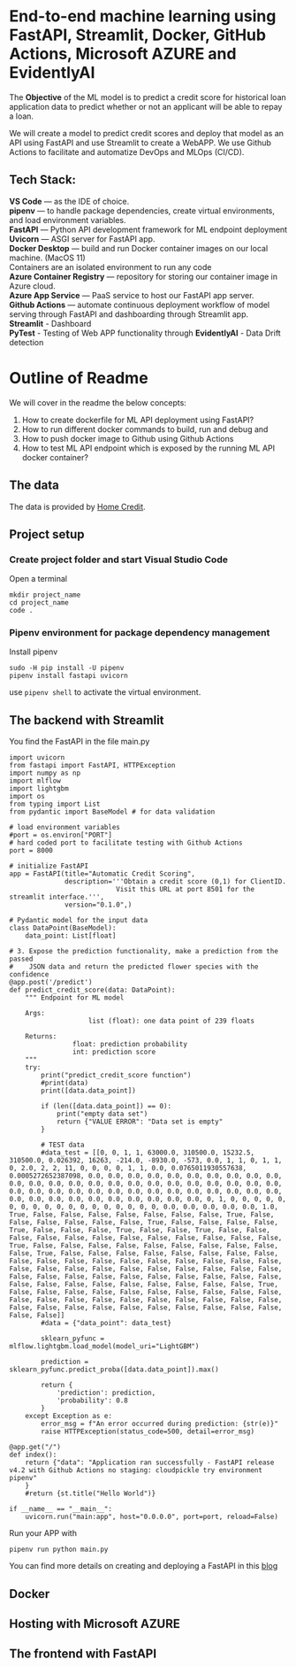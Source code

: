 # End-to-end machine learning using FastAPI, Streamlit, Docker, GitHub Actions, Microsoft AZURE and EvidentlyAI

The **Objective** of the ML model is to predict a credit score for historical loan application data to predict whether or not an applicant will be able to repay a loan.

We will create a model to predict credit scores and deploy that model as an API using FastAPI and use Streamlit to create a WebAPP. We use Github Actions to facilitate and automatize DevOps and MLOps (CI/CD).

## Tech Stack:  
**VS Code** — as the IDE of choice.  
**pipenv** — to handle package dependencies, create virtual environments, and load environment variables.  
**FastAPI** — Python API development framework for ML endpoint deployment 
	**Uvicorn** — ASGI server for FastAPI app.  
**Docker Desktop** — build and run Docker container images on our local machine. (MacOS 11)  
    Containers are an isolated environment to run any code  
**Azure Container Registry** — repository for storing our container image in Azure cloud.  
**Azure App Service** — PaaS service to host our FastAPI app server.  
**Github Actions** — automate continuous deployment workflow of model serving through FastAPI and dashboarding through Streamlit app.  
**Streamlit** - Dashboard  
**PyTest** - Testing of Web APP functionality through
**EvidentlyAI** - Data Drift detection

# Outline of Readme

We will cover in the readme the below concepts:


1) How to create dockerfile for ML API deployment using FastAPI?
2) How to run different docker commands to build, run and debug and 
3) How to push docker image to Github using Github Actions
4) How to test ML API endpoint which is exposed by the running ML API docker container?

## The data
The data is provided by [Home Credit](http://www.homecredit.net/about-us.aspx).

## Project setup 

### Create project folder and start Visual Studio Code
Open a terminal 
```
mkdir project_name
cd project_name
code .
```
### Pipenv environment for package dependency management
Install pipenv
```
sudo -H pip install -U pipenv
pipenv install fastapi uvicorn
```

use `pipenv shell` to activate the virtual environment.


## The backend with Streamlit
You find the FastAPI in the file main.py
```
import uvicorn
from fastapi import FastAPI, HTTPException
import numpy as np
import mlflow
import lightgbm
import os
from typing import List
from pydantic import BaseModel # for data validation

# load environment variables
#port = os.environ["PORT"]
# hard coded port to facilitate testing with Github Actions
port = 8000

# initialize FastAPI
app = FastAPI(title="Automatic Credit Scoring",
              description='''Obtain a credit score (0,1) for ClientID.
                           Visit this URL at port 8501 for the streamlit interface.''',
              version="0.1.0",)

# Pydantic model for the input data
class DataPoint(BaseModel):
    data_point: List[float]

# 3. Expose the prediction functionality, make a prediction from the passed
#    JSON data and return the predicted flower species with the confidence
@app.post('/predict')
def predict_credit_score(data: DataPoint):
    """ Endpoint for ML model

    Args:
                    list (float): one data point of 239 floats
                    
    Returns:
                float: prediction probability
                int: prediction score
    """
    try:
        print("predict_credit_score function")
        #print(data)
        print([data.data_point])

        if (len([data.data_point]) == 0):
            print("empty data set")
            return {"VALUE ERROR": "Data set is empty"     
        }

        # TEST data  
        #data_test = [[0, 0, 1, 1, 63000.0, 310500.0, 15232.5, 310500.0, 0.026392, 16263, -214.0, -8930.0, -573, 0.0, 1, 1, 0, 1, 1, 0, 2.0, 2, 2, 11, 0, 0, 0, 0, 1, 1, 0.0, 0.0765011930557638, 0.0005272652387098, 0.0, 0.0, 0.0, 0.0, 0.0, 0.0, 0.0, 0.0, 0.0, 0.0, 0.0, 0.0, 0.0, 0.0, 0.0, 0.0, 0.0, 0.0, 0.0, 0.0, 0.0, 0.0, 0.0, 0.0, 0.0, 0.0, 0.0, 0.0, 0.0, 0.0, 0.0, 0.0, 0.0, 0.0, 0.0, 0.0, 0.0, 0.0, 0.0, 0.0, 0.0, 0.0, 0.0, 0.0, 0.0, 0.0, 0.0, 0.0, 0, 1, 0, 0, 0, 0, 0, 0, 0, 0, 0, 0, 0, 0, 0, 0, 0, 0, 0, 0, 0.0, 0.0, 0.0, 0.0, 0.0, 1.0, True, False, False, False, False, False, False, False, True, False, False, False, False, False, False, True, False, False, False, False, True, False, False, False, True, False, False, True, False, False, False, False, False, False, False, False, False, False, False, False, True, False, False, False, False, False, False, False, False, False, False, True, False, False, False, False, False, False, False, False, False, False, False, False, False, False, False, False, False, False, False, False, False, False, False, False, False, False, False, False, False, False, False, False, False, False, False, False, False, False, False, False, False, False, False, False, False, False, False, True, False, False, False, False, False, False, False, False, False, False, False, False, False, False, False, False, False, False, False, False, False, False, False, False, False, False, False, False, False, False, False, False]]
        #data = {"data_point": data_test}

        sklearn_pyfunc = mlflow.lightgbm.load_model(model_uri="LightGBM")
        
        prediction = sklearn_pyfunc.predict_proba([data.data_point]).max()

        return {
            'prediction': prediction,
            'probability': 0.8
        }
    except Exception as e:
        error_msg = f"An error occurred during prediction: {str(e)}"
        raise HTTPException(status_code=500, detail=error_msg)

@app.get("/")
def index():
    return {"data": "Application ran successfully - FastAPI release v4.2 with Github Actions no staging: cloudpickle try environment pipenv"     
    }
    #return {st.title("Hello World")}

if __name__ == "__main__":
    uvicorn.run("main:app", host="0.0.0.0", port=port, reload=False)
```

Run your APP with
```
pipenv run python main.py
```

You can find more details on creating and deploying a FastAPI in this [blog](https://towardsdatascience.com/how-to-build-and-deploy-a-machine-learning-model-with-fastapi-64c505213857)

## Docker
## Hosting with Microsoft AZURE


## The frontend with FastAPI


